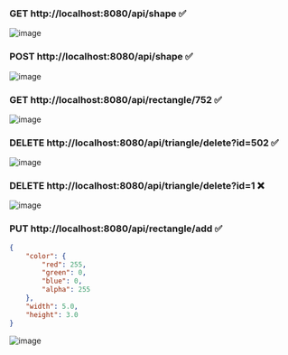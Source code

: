 ### GET http://localhost:8080/api/shape ✅
![image](https://github.com/user-attachments/assets/435ce3f2-f07e-4a78-91a5-7d73e09ce570)

### POST http://localhost:8080/api/shape ✅
![image](https://github.com/user-attachments/assets/a4bc2711-bdf9-4e3a-8c60-5cc3a5c90eba)

### GET http://localhost:8080/api/rectangle/752 ✅
![image](https://github.com/user-attachments/assets/42f01f81-2118-4852-ac44-85a977566def)

### DELETE http://localhost:8080/api/triangle/delete?id=502 ✅
![image](https://github.com/user-attachments/assets/d88f2f5f-9f90-47ef-a5cf-649b067a02fa)

### DELETE http://localhost:8080/api/triangle/delete?id=1 ❌
![image](https://github.com/user-attachments/assets/83a493c3-d1c8-4d90-a0e0-c1f5a3ea3114)

### PUT http://localhost:8080/api/rectangle/add ✅
```json
{
    "color": {
        "red": 255,
        "green": 0,
        "blue": 0,
        "alpha": 255
    },
    "width": 5.0,
    "height": 3.0
}
```
![image](https://github.com/user-attachments/assets/dc49158e-7830-4e68-8f9c-a755756f5a17)
